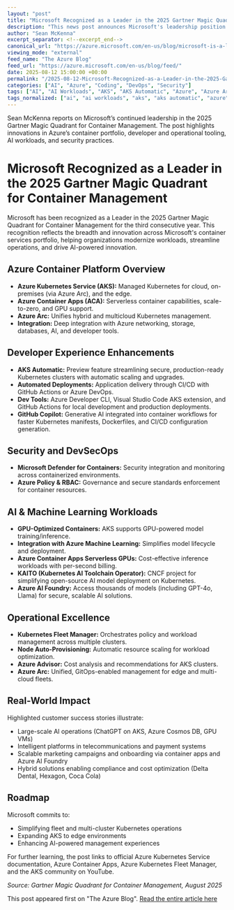 ```yaml
---
layout: "post"
title: "Microsoft Recognized as a Leader in the 2025 Gartner Magic Quadrant for Container Management"
description: "This news post announces Microsoft's leadership position in the 2025 Gartner Magic Quadrant for Container Management. It details Microsoft’s offering across Azure Kubernetes Service, Azure Container Apps, Azure Arc, and associated tools, emphasizing innovations in cloud-native, hybrid, AI, and operational capabilities that support developer efficiency, security, and large-scale enterprise use cases."
author: "Sean McKenna"
excerpt_separator: <!--excerpt_end-->
canonical_url: "https://azure.microsoft.com/en-us/blog/microsoft-is-a-leader-in-the-2025-gartner-magic-quadrant-for-container-management/"
viewing_mode: "external"
feed_name: "The Azure Blog"
feed_url: "https://azure.microsoft.com/en-us/blog/feed/"
date: 2025-08-12 15:00:00 +00:00
permalink: "/2025-08-12-Microsoft-Recognized-as-a-Leader-in-the-2025-Gartner-Magic-Quadrant-for-Container-Management.html"
categories: ["AI", "Azure", "Coding", "DevOps", "Security"]
tags: ["AI", "AI Workloads", "AKS", "AKS Automatic", "Azure", "Azure Arc", "Azure Container Apps", "Azure Developer CLI", "Azure Kubernetes Fleet Manager", "Azure Machine Learning", "Cloud Native", "Coding", "Compute", "Container Management", "Containers", "DevOps", "DevSecOps", "Gartner Magic Quadrant", "Gartner® Magic Quadrant™", "GitHub Actions", "Hybrid + Multicloud", "Hybrid Cloud", "Kubernetes", "Microsoft Defender For Containers", "News", "Operational Simplicity", "Security", "VS Code"]
tags_normalized: ["ai", "ai workloads", "aks", "aks automatic", "azure", "azure arc", "azure container apps", "azure developer cli", "azure kubernetes fleet manager", "azure machine learning", "cloud native", "coding", "compute", "container management", "containers", "devops", "devsecops", "gartner magic quadrant", "gartner magic quadrant", "github actions", "hybrid plus multicloud", "hybrid cloud", "kubernetes", "microsoft defender for containers", "news", "operational simplicity", "security", "vs code"]
---
```


Sean McKenna reports on Microsoft’s continued leadership in the 2025 Gartner Magic Quadrant for Container Management. The post highlights innovations in Azure’s container portfolio, developer and operational tooling, AI workloads, and security practices.<!--excerpt_end-->

# Microsoft Recognized as a Leader in the 2025 Gartner Magic Quadrant for Container Management

Microsoft has been recognized as a Leader in the 2025 Gartner Magic Quadrant for Container Management for the third consecutive year. This recognition reflects the breadth and innovation across Microsoft's container services portfolio, helping organizations modernize workloads, streamline operations, and drive AI-powered innovation.

## Azure Container Platform Overview

- **Azure Kubernetes Service (AKS):** Managed Kubernetes for cloud, on-premises (via Azure Arc), and the edge.
- **Azure Container Apps (ACA):** Serverless container capabilities, scale-to-zero, and GPU support.
- **Azure Arc:** Unifies hybrid and multicloud Kubernetes management.
- **Integration:** Deep integration with Azure networking, storage, databases, AI, and developer tools.

## Developer Experience Enhancements

- **AKS Automatic:** Preview feature streamlining secure, production-ready Kubernetes clusters with automatic scaling and upgrades.
- **Automated Deployments:** Application delivery through CI/CD with GitHub Actions or Azure DevOps.
- **Dev Tools:** Azure Developer CLI, Visual Studio Code AKS extension, and GitHub Actions for local development and production deployments.
- **GitHub Copilot:** Generative AI integrated into container workflows for faster Kubernetes manifests, Dockerfiles, and CI/CD configuration generation.

## Security and DevSecOps

- **Microsoft Defender for Containers:** Security integration and monitoring across containerized environments.
- **Azure Policy & RBAC:** Governance and secure standards enforcement for container resources.

## AI & Machine Learning Workloads

- **GPU-Optimized Containers:** AKS supports GPU-powered model training/inference.
- **Integration with Azure Machine Learning:** Simplifies model lifecycle and deployment.
- **Azure Container Apps Serverless GPUs:** Cost-effective inference workloads with per-second billing.
- **KAITO (Kubernetes AI Toolchain Operator):** CNCF project for simplifying open-source AI model deployment on Kubernetes.
- **Azure AI Foundry:** Access thousands of models (including GPT-4o, Llama) for secure, scalable AI solutions.

## Operational Excellence

- **Kubernetes Fleet Manager:** Orchestrates policy and workload management across multiple clusters.
- **Node Auto-Provisioning:** Automatic resource scaling for workload optimization.
- **Azure Advisor:** Cost analysis and recommendations for AKS clusters.
- **Azure Arc:** Unified, GitOps-enabled management for edge and multi-cloud fleets.

## Real-World Impact

Highlighted customer success stories illustrate:

- Large-scale AI operations (ChatGPT on AKS, Azure Cosmos DB, GPU VMs)
- Intelligent platforms in telecommunications and payment systems
- Scalable marketing campaigns and onboarding via container apps and Azure AI Foundry
- Hybrid solutions enabling compliance and cost optimization (Delta Dental, Hexagon, Coca Cola)

## Roadmap

Microsoft commits to:

- Simplifying fleet and multi-cluster Kubernetes operations
- Expanding AKS to edge environments
- Enhancing AI-powered management experiences

For further learning, the post links to official Azure Kubernetes Service documentation, Azure Container Apps, Azure Kubernetes Fleet Manager, and the AKS community on YouTube.

*Source: Gartner Magic Quadrant for Container Management, August 2025*

This post appeared first on "The Azure Blog". [Read the entire article here](https://azure.microsoft.com/en-us/blog/microsoft-is-a-leader-in-the-2025-gartner-magic-quadrant-for-container-management/)
